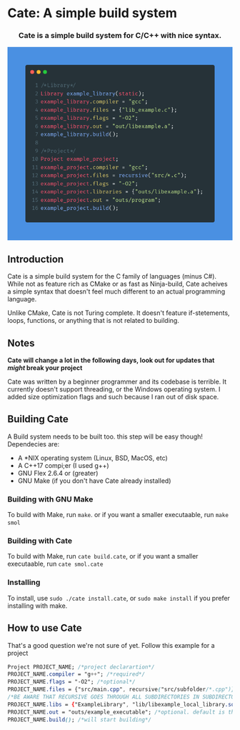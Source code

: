 # Cate: A simple build system
<h3 align="center">
  Cate is a simple build system for C/C++ with nice syntax.
</h3>
<p align="center">
  <img align="center" src="cate_example.png">
</p>

## Introduction
Cate is a simple build system for the C family of languages (minus C#). While not as feature rich as CMake or as fast as Ninja-build, Cate acheives a simple syntax that doesn't feel much different to an actual programming language.

Unlike CMake, Cate is not Turing complete. It doesn't feature if-stetements, loops, functions, or anything that is not related to building. 

## Notes
**Cate will change a lot in the following days, look out for updates that *might* break your project**

Cate was written by a beginner programmer and its codebase is terrible. It currently doesn't support threading, or the Windows operating system.
I added size optimization flags and such because I ran out of disk space.

## Building Cate
A Build system needs to be built too. this step will be easy though! 
Dependecies are:
- A *NIX operating system (Linux, BSD, MacOS, etc)
- A C++17 compi;er (I used g++)
- GNU Flex 2.6.4 or (greater)
- GNU Make (if you don't have Cate already installed)

### Building with GNU Make
To build with Make, run `make`. or if you want a smaller executaable, run `make smol`
### Building with Cate
To build with Make, run `cate build.cate`,  or if you want a smaller executaable, run `cate smol.cate`
### Installing
To install, use `sudo ./cate install.cate`, or `sudo make install` if you prefer installing with make.

## How to use Cate
That's a good question we're not sure of yet. Follow this example for a project
```css
Project PROJECT_NAME; /*project declarartion*/
PROJECT_NAME.compiler = "g++"; /*required*/
PROJECT_NAME.flags = "-O2"; /*optional*/
PROJECT_NAME.files = {"src/main.cpp", recursive("src/subfolder/*.cpp")};
/*BE AWARE THAT RECURSIVE GOES THROUGH ALL SUBDIRECTORIES IN SUBDIRECTORY*/
PROJECT_NAME.libs = {"ExampleLibrary", "lib/libexample_local_library.so"}; /*optional*/
PROJECT_NAME.out = "outs/example_executable"; /*optional. default is the project name in the current directory*/
PROJECT_NAME.build(); /*will start building*/
```
